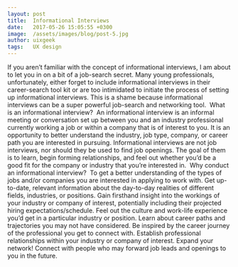 ```yaml
---
layout: post
title:  Informational Interviews
date:   2017-05-26 15:05:55 +0300
image:  /assets/images/blog/post-5.jpg
author: uixgeek
tags:   UX design
---
```


If you aren’t familiar with the concept of informational interviews, I am about to let you in on a bit of a job-search secret. Many young professionals, unfortunately, either forget to include informational interviews in their career-search tool kit or are too intimidated to initiate the process of setting up informational interviews. This is a shame because informational interviews can be a super powerful job-search and networking tool. ​
What is an informational interview? ​
An informational interview is an informal meeting or conversation set up between you and an industry professional currently working a job or within a company that is of interest to you. It is an opportunity to better understand the industry, job type, company, or career path you are interested in pursuing. Informational interviews are not job interviews, nor should they be used to find job openings. The goal of them is to learn, begin forming relationships, and feel out whether you’d be a good fit for the company or industry that you’re interested in. ​
Why conduct an informational interview? ​
To get a better understanding of the types of jobs and/or companies you are interested in applying to work with. 
Get up-to-date, relevant information about the day-to-day realities of different fields, industries, or positions.
Gain firsthand insight into the workings of your industry or company of interest, potentially including their projected hiring expectations/schedule. 
Feel out the culture and work-life experience you’d get in a particular industry or position.
Learn about career paths and trajectories you may not have considered.
Be inspired by the career journey of the professional you get to connect with. 
Establish professional relationships within your industry or company of interest.
Expand your network! Connect with people who may forward job leads and openings to you in the future. 
